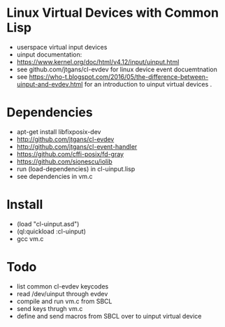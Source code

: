 # Linux Virtual Devices with Common Lisp
* userspace virtual input devices
* uinput documentation:
* https://www.kernel.org/doc/html/v4.12/input/uinput.html
* see github.com/jtgans/cl-evdev for linux device event docuemtnation
* see https://who-t.blogspot.com/2016/05/the-difference-between-uinput-and-evdev.html for an introduction to uinput virtual devices
.
# Dependencies
* apt-get install libfixposix-dev
* http://github.com/jtgans/cl-evdev
* http://github.com/jtgans/cl-event-handler
* https://github.com/cffi-posix/fd-gray
* https://github.com/sionescu/iolib
* run (load-dependencies) in cl-uinput.lisp
* see dependencies in vm.c

# Install
* (load "cl-uinput.asd")
* (ql:quickload :cl-uinput)
* gcc vm.c

# Todo
* list common cl-evdev keycodes
* read /dev/uinput through evdev
* compile and run vm.c from SBCL
* send keys thrugh vm.c
* define and send macros from SBCL over to uinput virtual device
